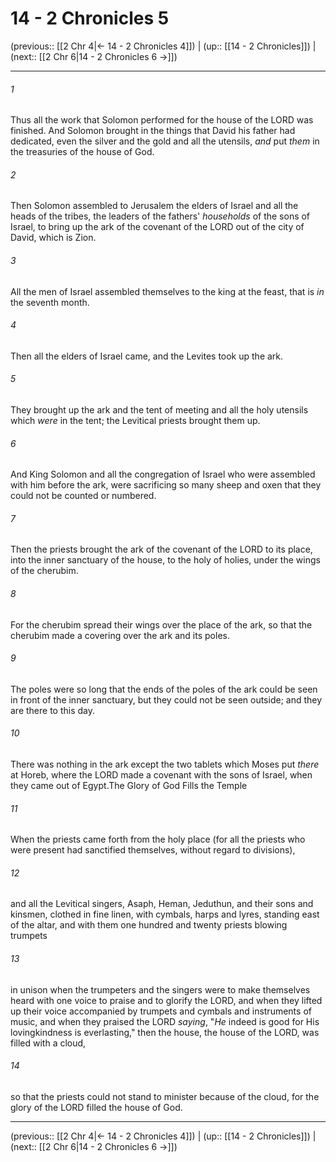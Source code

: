 # 14 - 2 Chronicles 5

(previous:: [[2 Chr 4|← 14 - 2 Chronicles 4]]) | (up:: [[14 - 2 Chronicles]]) | (next:: [[2 Chr 6|14 - 2 Chronicles 6 →]])

***


###### 1 
Thus all the work that Solomon performed for the house of the LORD was finished. And Solomon brought in the things that David his father had dedicated, even the silver and the gold and all the utensils, _and_ put _them_ in the treasuries of the house of God. 

###### 2 
Then Solomon assembled to Jerusalem the elders of Israel and all the heads of the tribes, the leaders of the fathers' _households_ of the sons of Israel, to bring up the ark of the covenant of the LORD out of the city of David, which is Zion. 

###### 3 
All the men of Israel assembled themselves to the king at the feast, that is _in_ the seventh month. 

###### 4 
Then all the elders of Israel came, and the Levites took up the ark. 

###### 5 
They brought up the ark and the tent of meeting and all the holy utensils which _were_ in the tent; the Levitical priests brought them up. 

###### 6 
And King Solomon and all the congregation of Israel who were assembled with him before the ark, were sacrificing so many sheep and oxen that they could not be counted or numbered. 

###### 7 
Then the priests brought the ark of the covenant of the LORD to its place, into the inner sanctuary of the house, to the holy of holies, under the wings of the cherubim. 

###### 8 
For the cherubim spread their wings over the place of the ark, so that the cherubim made a covering over the ark and its poles. 

###### 9 
The poles were so long that the ends of the poles of the ark could be seen in front of the inner sanctuary, but they could not be seen outside; and they are there to this day. 

###### 10 
There was nothing in the ark except the two tablets which Moses put _there_ at Horeb, where the LORD made a covenant with the sons of Israel, when they came out of Egypt.The Glory of God Fills the Temple 

###### 11 
When the priests came forth from the holy place (for all the priests who were present had sanctified themselves, without regard to divisions), 

###### 12 
and all the Levitical singers, Asaph, Heman, Jeduthun, and their sons and kinsmen, clothed in fine linen, with cymbals, harps and lyres, standing east of the altar, and with them one hundred and twenty priests blowing trumpets 

###### 13 
in unison when the trumpeters and the singers were to make themselves heard with one voice to praise and to glorify the LORD, and when they lifted up their voice accompanied by trumpets and cymbals and instruments of music, and when they praised the LORD _saying_, "_He_ indeed is good for His lovingkindness is everlasting," then the house, the house of the LORD, was filled with a cloud, 

###### 14 
so that the priests could not stand to minister because of the cloud, for the glory of the LORD filled the house of God.

***

(previous:: [[2 Chr 4|← 14 - 2 Chronicles 4]]) | (up:: [[14 - 2 Chronicles]]) | (next:: [[2 Chr 6|14 - 2 Chronicles 6 →]])
